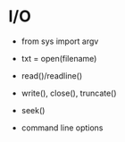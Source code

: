 # I/O

- from sys import argv

- txt = open(filename)

- read()/readline()

- write(), close(), truncate()

- seek()

- command line options

